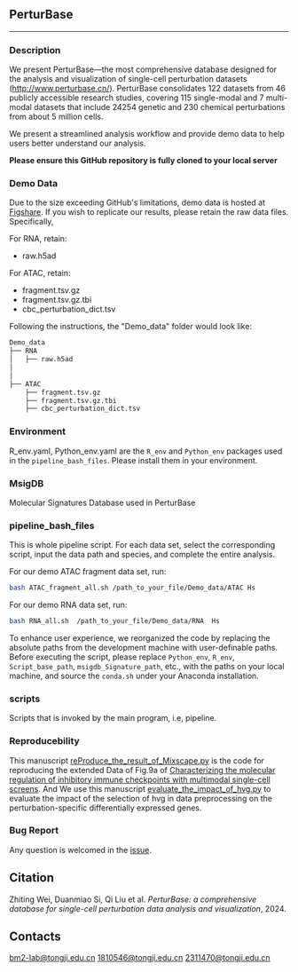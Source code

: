 ## PerturBase

---

### Description

We present PerturBase—the most comprehensive database designed for the analysis and visualization of single-cell perturbation datasets (http://www.perturbase.cn/). PerturBase consolidates 122 datasets from 46 publicly accessible research studies, covering 115 single-modal and 7 multi-modal datasets that include 24254 genetic and 230 chemical perturbations from about 5 million cells.

We present a streamlined analysis workflow and provide demo data to help users better understand our analysis.

**Please ensure this GitHub repository is fully cloned to your local server**

### Demo Data

Due to the size exceeding GitHub's limitations, demo data is hosted at [Figshare](https://figshare.com/s/dddc4ddf91d0b100fd6c). If you wish to replicate our results, please retain the raw data files. Specifically,

For RNA, retain:

* raw.h5ad

For ATAC, retain:

* fragment.tsv.gz
* fragment.tsv.gz.tbi
* cbc_perturbation_dict.tsv

Following the instructions, the "Demo_data" folder would look like:

```bash
Demo_data
├── RNA
│   ├── raw.h5ad
│   
│   
├── ATAC
    ├── fragment.tsv.gz
    ├── fragment.tsv.gz.tbi
    ├── cbc_perturbation_dict.tsv

```

### Environment

R_env.yaml, Python_env.yaml are the `R_env` and `Python_env` packages used in the `pipeline_bash_files`. Please install them in your environment.

### MsigDB

Molecular Signatures Database used in PerturBase

### pipeline_bash_files

This is whole pipeline script. For each data set, select the corresponding script, input the data path and species, and complete the entire analysis.

For our demo ATAC fragment data set, run:

```bash
bash ATAC_fragment_all.sh /path_to_your_file/Demo_data/ATAC Hs
```

For our demo RNA data set, run:

```bash
bash RNA_all.sh  /path_to_your_file/Demo_data/RNA  Hs
```


To enhance user experience, we reorganized the code by replacing the absolute paths from the development machine with user-definable paths. Before executing the script, please replace `Python_env`, `R_env`, `Script_base_path`, `msigdb_Signature_path`, etc., with the paths on your local machine, and source the `conda.sh` under your Anaconda installation.

### scripts

Scripts that is invoked by the main program, i.e, pipeline.

### Reproducebility

This manuscript [reProduce_the_result_of_Mixscape.py](Reproduce/reProduce_the_result_of_Mixscape.py) is the code for reproducing the extended Data of Fig.9a of [Characterizing the molecular regulation of inhibitory immune checkpoints with multimodal single-cell screens](https://www.nature.com/articles/s41588-021-00778-2). And We use this manuscript [evaluate_the_impact_of_hvg.py](Reproduce/evaluate_the_impact_of_hvg.py) to evaluate the impact of the selection of hvg in data preprocessing on the perturbation-specific differentially expressed genes.

### Bug Report

Any question is welcomed in the [issue](https://github.com/bm2-lab/PerturBase/issues).

## Citation

Zhiting Wei, Duanmiao Si, Qi Liu et al. *PerturBase: a comprehensive database for single-cell perturbation data analysis and visualization*, 2024.

## Contacts

bm2-lab@tongji.edu.cn
1810546@tongji.edu.cn
2311470@tongji.edu.cn
